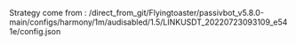 Strategy come from : /direct_from_git/Flyingtoaster/passivbot_v5.8.0-main/configs/harmony/1m/audisabled/1.5/LINKUSDT_20220723093109_e541e/config.json